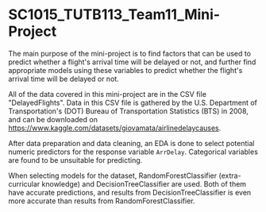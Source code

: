 # SC1015_TUTB113_Team11_Mini-Project
The main purpose of the mini-project is to find factors that can be used to predict whether a flight's arrival time will be delayed or not, and further find appropriate models using these variables to predict whether the flight's arrival time will be delayed or not. 

All of the data covered in this mini-project are in the CSV file "DelayedFlights". Data in this CSV file is gathered by the U.S. Department of Transportation's (DOT) Bureau of Transportation Statistics (BTS) in 2008, and can be downloaded on https://www.kaggle.com/datasets/giovamata/airlinedelaycauses. 

After data preparation and data cleaning, an EDA is done to select potential numeric predictors for the response variable `ArrDelay`. Categorical variables are found to be unsuitable for predicting. 

When selecting models for the dataset, RandomForestClassifier (extra-curricular knowledge) and DecisionTreeClassifier are used. Both of them have accurate predictions, and results from DecisionTreeClassifier is even more accurate than results from RandomForestClassifier. 
